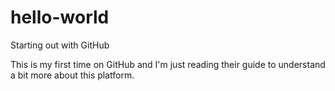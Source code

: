 # hello-world
Starting out with GitHub

This is my first time on GitHub and I'm just reading their guide to understand a bit more about this platform.
